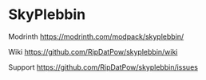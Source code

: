 # SkyPlebbin

Modrinth
https://modrinth.com/modpack/skyplebbin/

Wiki
https://github.com/RipDatPow/skyplebbin/wiki

Support
https://github.com/RipDatPow/skyplebbin/issues
